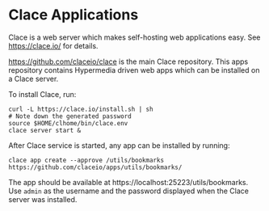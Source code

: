 # Clace Applications

Clace is a web server which makes self-hosting web applications easy. See https://clace.io/ for details.

https://github.com/claceio/clace is the main Clace repository. This apps repository contains Hypermedia driven web apps which can be installed on a Clace server.

To install Clace, run:

```
curl -L https://clace.io/install.sh | sh
# Note down the generated password
source $HOME/clhome/bin/clace.env
clace server start &
```

After Clace service is started, any app can be installed by running:

```
clace app create --approve /utils/bookmarks https://github.com/claceio/apps/utils/bookmarks/
```

The app should be available at https://localhost:25223/utils/bookmarks. Use `admin` as the username and the password displayed when the Clace server was installed.
